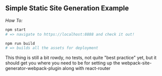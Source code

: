 ## Simple Static Site Generation Example

_How To:_

```bash
npm start
# => navigate to https://localhost:8888 and check it out!

npm run build
# => builds all the assets for deployment
```

This thing is still a bit rowdy, no tests, not quite "best practice" yet, but it
should get you where you need to be for setting up the
webpack-site-generator-webpack-plugin along with react-router
